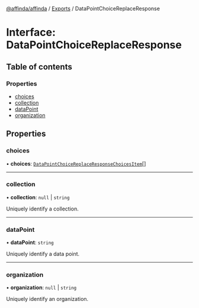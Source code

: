 [@affinda/affinda](../README.md) / [Exports](../modules.md) / DataPointChoiceReplaceResponse

# Interface: DataPointChoiceReplaceResponse

## Table of contents

### Properties

- [choices](DataPointChoiceReplaceResponse.md#choices)
- [collection](DataPointChoiceReplaceResponse.md#collection)
- [dataPoint](DataPointChoiceReplaceResponse.md#datapoint)
- [organization](DataPointChoiceReplaceResponse.md#organization)

## Properties

### choices

• **choices**: [`DataPointChoiceReplaceResponseChoicesItem`](DataPointChoiceReplaceResponseChoicesItem.md)[]

___

### collection

• **collection**: ``null`` \| `string`

Uniquely identify a collection.

___

### dataPoint

• **dataPoint**: `string`

Uniquely identify a data point.

___

### organization

• **organization**: ``null`` \| `string`

Uniquely identify an organization.
